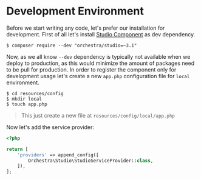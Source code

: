 # Development Environment

Before we start writing any code, let's prefer our installation for development. First of all let's install [Studio Component](https://github.com/orchestral/studio) as dev dependency.

    $ composer require --dev "orchestra/studio=~3.1"
    
Now, as we all know `--dev` dependency is typically not available when we deploy to production, as this would minimize the amount of packages need to be pull for production. In order to register the component only for development usage let's create a new `app.php` configuration file for `local` environment.

    $ cd resources/config
    $ mkdir local
    $ touch app.php
    
> This just create a new file at `resources/config/local/app.php`

Now let's add the service provider:


```php
<?php

return [
    'providers' => append_config([
        Orchestra\Studio\StudioServiceProvider::class,
    ]),
];
```